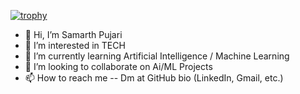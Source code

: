 [![trophy](https://github-profile-trophy.vercel.app/?username=Samarth4023)](https://github.com/ryo-ma/github-profile-trophy)

- 👋 Hi, I’m Samarth Pujari
- 👀 I’m interested in TECH
- 🌱 I’m currently learning Artificial Intelligence / Machine Learning
- 💞️ I’m looking to collaborate on Ai/ML Projects
- 📫 How to reach me -- Dm at GitHub bio (LinkedIn, Gmail, etc.)

<!---
Samarth4023/Samarth4023 is a ✨ special ✨ repository because its `README.md` (this file) appears on your GitHub profile.
You can click the Preview link to take a look at your changes.
--->
